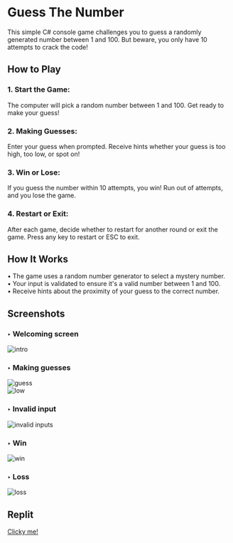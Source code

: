 # Guess The Number

This simple C# console game challenges you to guess a randomly generated number between 1 and 100. But beware, you only have 10 attempts to crack the code!

## How to Play
### 1. Start the Game:
The computer will pick a random number between 1 and 100.
Get ready to make your guess!
### 2. Making Guesses:
Enter your guess when prompted.
Receive hints whether your guess is too high, too low, or spot on!
### 3. Win or Lose:
If you guess the number within 10 attempts, you win!
Run out of attempts, and you lose the game.
### 4. Restart or Exit:
After each game, decide whether to restart for another round or exit the game.
Press any key to restart or ESC to exit.

## How It Works
• The game uses a random number generator to select a mystery number.  
• Your input is validated to ensure it's a valid number between 1 and 100.  
• Receive hints about the proximity of your guess to the correct number.  

## Screenshots
### ‣ Welcoming screen  
![intro](https://github.com/DenitsaBebrevenska/Guess-The-Number/assets/141340307/e21b97b9-0908-4dd0-9f7c-6a27db88ce12)  

### ‣ Making guesses  
![guess](https://github.com/DenitsaBebrevenska/Guess-The-Number/assets/141340307/1f976ee3-8727-413f-9a23-a3bd95c7a37a)  
![low](https://github.com/DenitsaBebrevenska/Guess-The-Number/assets/141340307/f0852fb6-9ff2-4dfa-9aa3-4a06d33f4265)   

### ‣ Invalid input
![invalid inputs](https://github.com/DenitsaBebrevenska/Guess-The-Number/assets/141340307/57c04eb0-f6ef-4118-ba99-48826f22925e)  

### ‣ Win
![win](https://github.com/DenitsaBebrevenska/Guess-The-Number/assets/141340307/0f44a2ca-48ed-47d1-8335-408faccbafaf)  

### ‣ Loss
![loss](https://github.com/DenitsaBebrevenska/Guess-The-Number/assets/141340307/db05f79e-e925-45fa-8f47-08e41d69e2e1)  


## Replit
[Clicky me!](https://replit.com/@denitsabebreven/Guess-The-Number)


